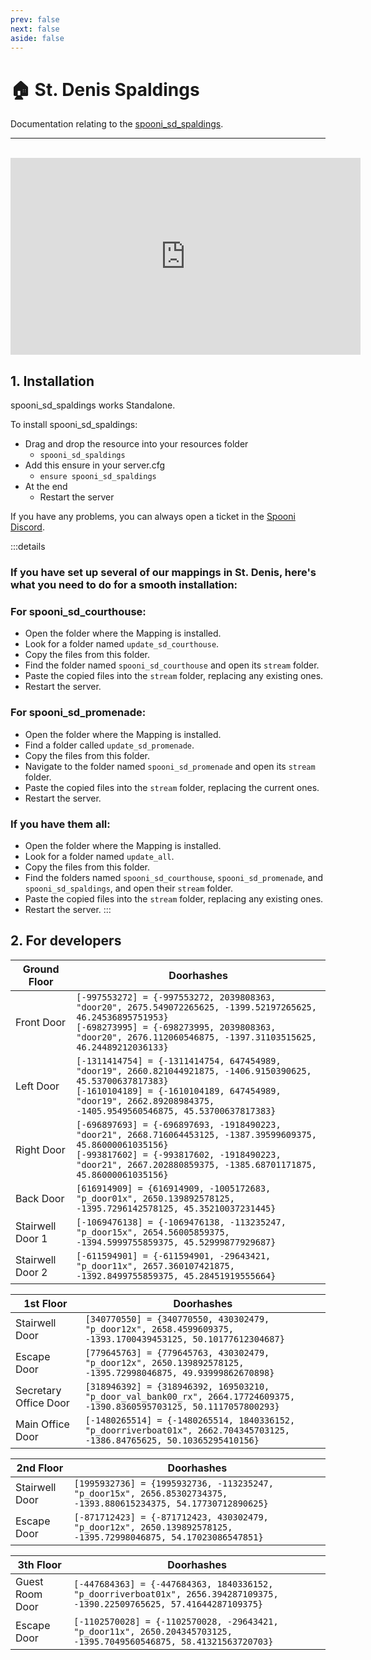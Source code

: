 ```yaml
---
prev: false
next: false
aside: false
---
```


# 🏠 St. Denis Spaldings
Documentation relating to the [spooni_sd_spaldings](https://spooni-mapping.tebex.io/package/6172478).

___
<br>
<iframe width="560" height="315" src="https://www.youtube.com/embed/cm9TFCy2-34?si=elF40r5BwGz2kIUa" frameborder="0" allow="accelerometer; autoplay; clipboard-write; encrypted-media; gyroscope; picture-in-picture; web-share" referrerpolicy="strict-origin-when-cross-origin" allowfullscreen></iframe>

## 1. Installation
spooni_sd_spaldings works Standalone.  

To install spooni_sd_spaldings:
- Drag and drop the resource into your resources folder
  - `spooni_sd_spaldings`
- Add this ensure in your server.cfg
  - `ensure spooni_sd_spaldings`
- At the end
  - Restart the server

If you have any problems, you can always open a ticket in the [Spooni Discord](https://discord.gg/spooni).

:::details <Badge type="danger" text="IMPORTANT"/>
  ### If you have set up several of our mappings in St. Denis, here's what you need to do for a smooth installation:

  ### For spooni_sd_courthouse:
  - Open the folder where the Mapping is installed.
  - Look for a folder named `update_sd_courthouse`.
  - Copy the files from this folder.
  - Find the folder named `spooni_sd_courthouse` and open its `stream` folder.
  - Paste the copied files into the `stream` folder, replacing any existing ones.
  - Restart the server.

  ### For spooni_sd_promenade:
  - Open the folder where the Mapping is installed.
  - Find a folder called `update_sd_promenade`.
  - Copy the files from this folder.
  - Navigate to the folder named `spooni_sd_promenade` and open its `stream` folder.
  - Paste the copied files into the `stream` folder, replacing the current ones.
  - Restart the server.

  <!-- ### For spooni_sd_spaldings:
  - Open the folder where the Mapping is installed.
  - Search for a folder named `update_sd_spaldings`.
  - Copy the files from this folder.
  - Go to the folder named `spooni_sd_spaldings` and open its `stream` folder.
  - Paste the copied files into the `stream` folder, replacing any existing files.
  - Restart the server. -->

  ### If you have them all:
  - Open the folder where the Mapping is installed.
  - Look for a folder named `update_all`.
  - Copy the files from this folder.
  - Find the folders named `spooni_sd_courthouse`, `spooni_sd_promenade`, and `spooni_sd_spaldings`, and open their `stream` folder.
  - Paste the copied files into the `stream` folder, replacing any existing ones.
  - Restart the server.
:::

## 2. For developers
| Ground Floor              | Doorhashes
|---------------------------|----------------------------------------------------------------------------------|
| Front Door                | `[-997553272] = {-997553272, 2039808363, "door20", 2675.549072265625, -1399.52197265625, 46.24536895751953}` <br> `[-698273995] = {-698273995, 2039808363, "door20", 2676.112060546875, -1397.31103515625, 46.24489212036133}`
| Left Door                 | `[-1311414754] = {-1311414754, 647454989, "door19", 2660.821044921875, -1406.9150390625, 45.53700637817383}` <br> `[-1610104189] = {-1610104189, 647454989, "door19", 2662.89208984375, -1405.9549560546875, 45.53700637817383}`
| Right Door                | `[-696897693] = {-696897693, -1918490223, "door21", 2668.716064453125, -1387.39599609375, 45.86000061035156}` <br> `[-993817602] = {-993817602, -1918490223, "door21", 2667.202880859375, -1385.68701171875, 45.86000061035156}`
| Back Door                 | `[616914909] = {616914909, -1005172683, "p_door01x", 2650.139892578125, -1395.7296142578125, 45.35210037231445}`
| Stairwell Door 1          | `[-1069476138] = {-1069476138, -113235247, "p_door15x", 2654.56005859375, -1394.5999755859375, 45.52999877929687}`
| Stairwell Door 2          | `[-611594901] = {-611594901, -29643421, "p_door11x", 2657.360107421875, -1392.8499755859375, 45.28451919555664}`

| 1st Floor                 | Doorhashes
|---------------------------|----------------------------------------------------------------------------------|
| Stairwell Door            | `[340770550] = {340770550, 430302479, "p_door12x", 2658.4599609375, -1393.1700439453125, 50.10177612304687}`
| Escape Door               | `[779645763] = {779645763, 430302479, "p_door12x", 2650.139892578125, -1395.72998046875, 49.93999862670898}`
| Secretary Office Door     | `[318946392] = {318946392, 169503210, "p_door_val_bank00_rx", 2664.17724609375, -1390.8360595703125, 50.1117057800293}`
| Main Office Door               | `[-1480265514] = {-1480265514, 1840336152, "p_doorriverboat01x", 2662.704345703125, -1386.84765625, 50.10365295410156}`

| 2nd Floor                 | Doorhashes
|---------------------------|----------------------------------------------------------------------------------|
| Stairwell Door            | `[1995932736] = {1995932736, -113235247, "p_door15x", 2656.85302734375, -1393.880615234375, 54.17730712890625}`
| Escape Door               | `[-871712423] = {-871712423, 430302479, "p_door12x", 2650.139892578125, -1395.72998046875, 54.17023086547851}`

| 3th Floor                 | Doorhashes
|---------------------------|----------------------------------------------------------------------------------|
| Guest Room Door           | `[-447684363] = {-447684363, 1840336152, "p_doorriverboat01x", 2656.394287109375, -1390.22509765625, 57.41644287109375}`
| Escape Door               | `[-1102570028] = {-1102570028, -29643421, "p_door11x", 2650.204345703125, -1395.7049560546875, 58.41321563720703}`